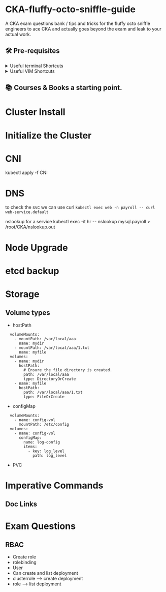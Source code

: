 # CKA-fluffy-octo-sniffle-guide
A CKA exam questions bank / tips and tricks for the fluffy octo sniffle engineers to ace CKA and actually goes beyond the exam and leak to your actual work.
## 🛠 Pre-requisites
<details><summary> Useful terminal Shortcuts </summary>
<p>
Be a Bash Wiz (not really T_T).

`Ctrl+A` beginning of a terminal line.

`Ctrl+E` end of a terminal line.

`Alt+f`

`Alt+b`

`Ctrl+A then #` hash the command so you can adjust it without running it accidentally.

`cat /etc/*-release` or `cat /etc/os-release` tells you info about the OS.
</p>
</details>

<details><summary> Useful VIM Shortcuts </summary>
<p>
No you wont use vim for writing production level code.

However, you need to know some shortcuts as a yaml warrior.

## command mode

`:q!`

`:wq!`

`:%d`

## normal mode

`dd`

`/`

`n-N`

`w-b`

`Ctrl+d`

`Ctrl+u`

## visual mode
this mode is similar to dragging your cursor to highlight, and you can delete, copy, paste with it.

</p>
</details>

## 📚 Courses & Books a starting point.

# Cluster Install

# Initialize the Cluster

# CNI

kubectl apply -f CNI

# DNS
to check the svc we can use curl
`kubectl exec web -n payroll -- curl web-service.default`

nslookup for a service
kubectl exec -it hr -- nslookup mysql.payroll > /root/CKA/nslookup.out

# Node Upgrade

# etcd backup 

# Storage

## Volume types
  - hostPath
```    
  volumeMounts:
    - mountPath: /var/local/aaa
      name: mydir
    - mountPath: /var/local/aaa/1.txt
      name: myfile
  volumes:
    - name: mydir
      hostPath:
        # Ensure the file directory is created.
        path: /var/local/aaa
        type: DirectoryOrCreate
    - name: myfile
      hostPath:
        path: /var/local/aaa/1.txt
        type: FileOrCreate
  ```

  - configMap
```
  volumeMounts:
    - name: config-vol
      mountPath: /etc/config
  volumes:
    - name: config-vol
      configMap:
        name: log-config
        items:
          - key: log_level
            path: log_level
```
 - PVC

# Imperative Commands 
  ## Doc Links

# Exam Questions

  ## RBAC
   - Create role
   - rolebinding
   - User
   - Can create and list deployment
   - clusterrole --> create deployment
   - role --> list deployment 

  ## 
    
